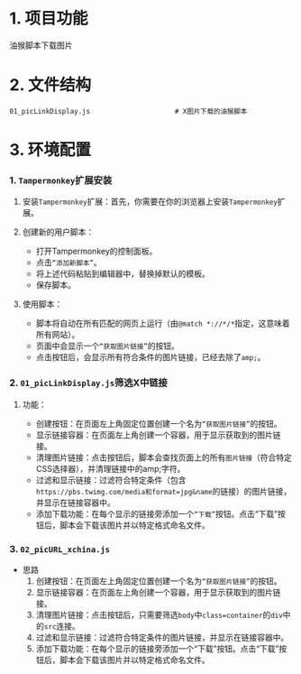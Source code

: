 # 1. 项目功能

油猴脚本下载图片

# 2. 文件结构

```
01_picLinkDisplay.js                     # X图片下载的油猴脚本
```


# 3. 环境配置

### 1. `Tampermonkey`扩展安装

1. 安装`Tampermonkey`扩展：首先，你需要在你的浏览器上安装`Tampermonkey`扩展。

3. 创建新的用户脚本：
   - 打开Tampermonkey的控制面板。
   - 点击`“添加新脚本”`。
   - 将上述代码粘贴到编辑器中，替换掉默认的模板。
   - 保存脚本。

4. 使用脚本：
   - 脚本将自动在所有匹配的网页上运行（由`@match *://*/*`指定，这意味着所有网站）。
   - 页面中会显示一个`“获取图片链接”`的按钮。
   - 点击按钮后，会显示所有符合条件的图片链接，已经去除了`amp;`。


### 2. `01_picLinkDisplay.js`筛选X中链接

1. 功能：

   - 创建按钮：在页面左上角固定位置创建一个名为`“获取图片链接”`的按钮。
   - 显示链接容器：在页面左上角创建一个容器，用于显示获取到的图片链接。
   - 清理图片链接：点击按钮后，脚本会查找页面上的所有`图片链接`（符合特定CSS选择器），并清理链接中的amp;字符。
   - 过滤和显示链接：过滤符合特定条件（包含`https://pbs.twimg.com/media和format=jpg&name`的链接）的图片链接，并显示在链接容器中。
   - 添加下载功能：在每个显示的链接旁添加一个`“下载”`按钮。点击“下载”按钮后，脚本会下载该图片并以特定格式命名文件。


### 3. `02_picURL_xchina.js`

- 思路
   1. 创建按钮：在页面左上角固定位置创建一个名为`“获取图片链接”`的按钮。
   2. 显示链接容器：在页面左上角创建一个容器，用于显示获取到的图片链接。
   3. 清理图片链接：点击按钮后，只需要筛选`body`中`class=container`的`div`中的`src`连接。
   4. 过滤和显示链接：过滤符合特定条件的图片链接，并显示在链接容器中。
   5. 添加下载功能：在每个显示的链接旁添加一个“下载”按钮。点击“下载”按钮后，脚本会下载该图片并以特定格式命名文件。

